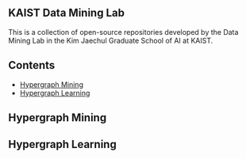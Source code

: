 ## KAIST Data Mining Lab 

This is a collection of open-source repositories developed by the Data Mining Lab in the Kim Jaechul Graduate School of AI at KAIST.

## Contents

- [Hypergraph Mining](#hypergraph_mining)
- [Hypergraph Learning](#hypergraph_learning)

<a name="hypergraph_mining" />

## Hypergraph Mining

<a name="hypergraph_learning" />

## Hypergraph Learning

<!--
**kaistdata/kaistdata** is a ✨ _special_ ✨ repository because its `README.md` (this file) appears on your GitHub profile.

Here are some ideas to get you started:

- 🔭 I’m currently working on ...
- 🌱 I’m currently learning ...
- 👯 I’m looking to collaborate on ...
- 🤔 I’m looking for help with ...
- 💬 Ask me about ...
- 📫 How to reach me: ...
- 😄 Pronouns: ...
- ⚡ Fun fact: ...
-->
